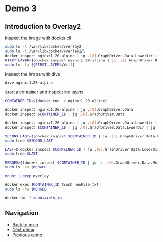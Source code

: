 # Demo 3

## Introduction to Overlay2

Inspect the image with docker cli

```bash
sudo ls -l /var/lib/docker/overlay2
sudo ls -l /var/lib/docker/overlay2/l
docker inspect nginx:1.20-alpine | jq .[0].GraphDriver.Data.LowerDir | jq 'split(":")'
FIRST_LAYER=$(docker inspect nginx:1.20-alpine | jq .[0].GraphDriver.Data.LowerDir | jq 'split(":")' | jq -r .[-1])
sudo ls -la ${FIRST_LAYER%/diff}
```

Inspect the image with dive

```bash
dive nginx:1.20-alpine
```

Start a container and inspect the layers

```bash
CONTAINER_ID=$(docker run -d nginx:1.20-alpine)

docker inspect nginx:1.20-alpine | jq .[0].GraphDriver.Data
docker inspect $CONTAINER_ID | jq .[0].GraphDriver.Data

docker inspect nginx:1.20-alpine | jq .[0].GraphDriver.Data.LowerDir | jq 'split(":")'
docker inspect $CONTAINER_ID | jq .[0].GraphDriver.Data.LowerDir | jq 'split(":")'

SECOND_LAST=$(docker inspect $CONTAINER_ID | jq .[0].GraphDriver.Data.LowerDir | jq 'split(":")' | jq -r .[1])
sudo tree $SECOND_LAST

LAST=$(docker inspect $CONTAINER_ID | jq .[0].GraphDriver.Data.LowerDir | jq 'split(":")' | jq -r .[0])
sudo tree $LAST

MERGED=$(docker inspect $CONTAINER_ID | jq -r .[0].GraphDriver.Data.MergedDir)
sudo ls -la $MERGED

mount | grep overlay

docker exec $CONTAINER_ID touch newFile.txt
sudo ls -la $MERGED

docker rm -f $CONTAINER_ID
```

## Navigation

- [Back to main](../README.md)
- [Next demo](../demo_4/README.md)
- [Previous demo](../demo_2/README.md)
